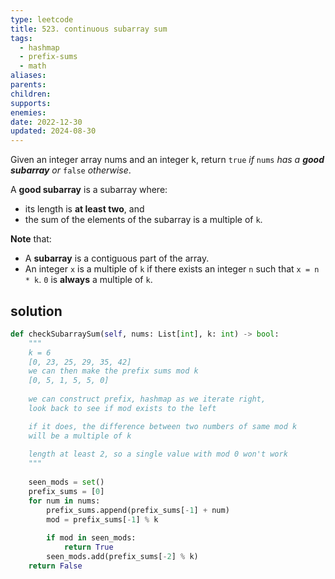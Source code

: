 ```yaml
---
type: leetcode
title: 523. continuous subarray sum
tags:
  - hashmap
  - prefix-sums
  - math
aliases: 
parents: 
children: 
supports: 
enemies: 
date: 2022-12-30
updated: 2024-08-30
---
```



Given an integer array nums and an integer k, return `true` _if_ `nums` _has a **good subarray** or_ `false` _otherwise_.

A **good subarray** is a subarray where:

- its length is **at least two**, and
- the sum of the elements of the subarray is a multiple of `k`.

**Note** that:

- A **subarray** is a contiguous part of the array.
- An integer `x` is a multiple of `k` if there exists an integer `n` such that `x = n * k`. `0` is **always** a multiple of `k`.

## solution

```python
def checkSubarraySum(self, nums: List[int], k: int) -> bool:
	"""
	k = 6
	[0, 23, 25, 29, 35, 42]
	we can then make the prefix sums mod k
	[0, 5, 1, 5, 5, 0]
	  
	we can construct prefix, hashmap as we iterate right,
	look back to see if mod exists to the left

	if it does, the difference between two numbers of same mod k
	will be a multiple of k
	  
	length at least 2, so a single value with mod 0 won't work
	"""
  
	seen_mods = set()
	prefix_sums = [0]
	for num in nums:
		prefix_sums.append(prefix_sums[-1] + num)
		mod = prefix_sums[-1] % k
	  
		if mod in seen_mods:
			return True
		seen_mods.add(prefix_sums[-2] % k)
	return False
```
